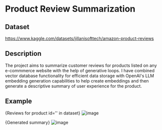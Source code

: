 # Product Review Summarization

## Dataset
https://www.kaggle.com/datasets/jillanisofttech/amazon-product-reviews

## Description
The project aims to summarize customer reviews for products listed on any e-commmerce website with the help of generative loops.  I have combined vector database functionality for efficient data storage with OpenAI's LLM embedding generation capabilities to help create embeddings and then generate a descriptive summary of user experience for the product.

## Example

{Reviews for product id='' in dataset}
![image](https://github.com/muskaan99/summarize-customer-reviews/assets/68809236/8d61fe50-17ff-4723-b33b-126c335bcb21)

{Generated summary}
![image](https://github.com/muskaan99/summarize-customer-reviews/assets/68809236/78e73263-7820-419a-abe7-5cc4c19da8ec)
